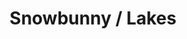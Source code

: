 ---
ee_id: '4265'
site: '1'
type: '2'
url: 2015-053-snowbunny-lakes
title: Snowbunny / Lakes
year: '2015'
display_year: '2015'
medium: 1920x1080 H.264/MPEG-4 Part 10 looped digital file (from 11 lossless TIF masters),
  media player, 70” flatscreen, armature, various cables
dims: 79 x 36.5 x 11 inches
pitch:
ps:
live_url:
related:
youtube:
related_code:
imgs: snowbunny-lakes-2015-053-full-still-database-JH.jpg
subheading:
download:
add_credit:
commission:
layout: things-i-made
---